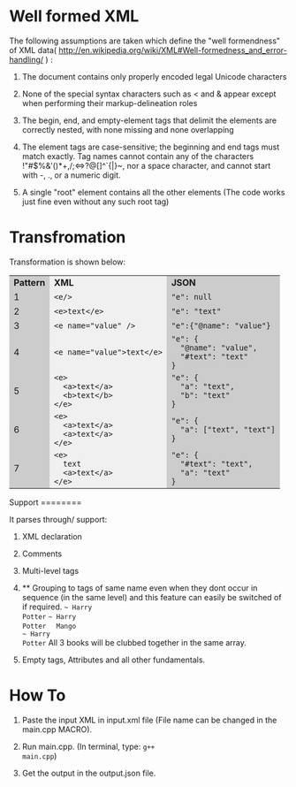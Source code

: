 Well formed XML
========

The following assumptions are taken which define the "well formendness" of XML data( http://en.wikipedia.org/wiki/XML#Well-formedness_and_error-handling/ ) :

1. The document contains only properly encoded legal Unicode characters

2. None of the special syntax characters such as < and & appear except when performing their markup-delineation roles

3. The begin, end, and empty-element tags that delimit the elements are correctly nested, with none missing and none overlapping

4. The element tags are case-sensitive; the beginning and end tags must match exactly. Tag names cannot contain any of the characters !"#$%&'()*+,/;<=>?@[\]^`{|}~, nor a space character, and cannot start with -, ., or a numeric digit.

5. A single "root" element contains all the other elements
		(The code works just fine even without any such root tag)

Transfromation
========

Transformation is shown below:

<table>
<tbody><tr>
<td bgcolor="#CCCCCC"><strong>Pattern</strong>
</td>
<td bgcolor="#f0f0f0"><strong>XML</strong>
</td>
<td bgcolor="#CCCCCC"><strong>JSON</strong>
</td>
</tr>

<tr>
<td bgcolor="#CCCCCC">1</td>
<td bgcolor="#f0f0f0">
<code>&lt;e/&gt;</code>
</td>
<td bgcolor="#CCCCCC">
<code>"e": null</code>
</td>
</tr>

<tr>
<td bgcolor="#CCCCCC">2</td>
<td bgcolor="#f0f0f0">
<code>&lt;e&gt;text&lt;/e&gt;</code>
</td>
<td bgcolor="#CCCCCC">
<code>"e": "text"</code>
</td>
</tr>

<tr>
<td bgcolor="#CCCCCC">3</td>
<td bgcolor="#f0f0f0">
<code>&lt;e name="value" /&gt;</code>
</td>
<td bgcolor="#CCCCCC">
<code>"e":{"@name": "value"}</code>
</td>
</tr>

<tr>
<td bgcolor="#CCCCCC">4</td>
<td bgcolor="#f0f0f0">
<code>&lt;e name="value"&gt;text&lt;/e&gt;</code>
</td>
<td bgcolor="#CCCCCC">
<code>"e": {
  "@name": "value",
  "#text": "text"
}</code>
</td>
</tr>

<tr>
<td bgcolor="#CCCCCC">5</td>
<td bgcolor="#f0f0f0">
<code>&lt;e&gt;
  &lt;a&gt;text&lt;/a&gt;
  &lt;b&gt;text&lt;/b&gt;
&lt;/e&gt;</code>
</td>
<td bgcolor="#CCCCCC">
<code>"e": { 
  "a": "text",
  "b": "text"
}</code>
</td>
</tr>

<tr>
<td bgcolor="#CCCCCC">6</td>
<td bgcolor="#f0f0f0">
<code>&lt;e&gt;
  &lt;a&gt;text&lt;/a&gt;
  &lt;a&gt;text&lt;/a&gt;
&lt;/e&gt;</code>
</td>
<td bgcolor="#CCCCCC">
<code>"e": {
  "a": ["text", "text"]
}</code>
</td>
</tr>

<tr>
<td bgcolor="#CCCCCC">7</td>
<td bgcolor="#f0f0f0">
<code>&lt;e&gt;
  text
  &lt;a&gt;text&lt;/a&gt;
&lt;/e&gt;</code>
</td>
<td bgcolor="#CCCCCC">
<code>"e": {
  "#text": "text",
  "a": "text"
}</code>
</td>
</tr>
</tbody></table>
Support
========

It parses through/ support:

1. XML declaration </br>
		<code><?xml version="1.0" encoding="UTF-8"?></code>

2. Comments </br>
		<code><!-- <book>Happy Potter</book> --></code>

3. Multi-level tags 

4. ** Grouping to tags of same name even when they dont occur in sequence (in the same level) and this feature can easily be switched of if required.
	<code>~	<code><book></code>Harry Potter<code></book></code></code>
	<code>~	<code><book></code>Harry Potter<code></book></code></code>
	<code>	<code><fruit></code> Mango <code></fruit></code></code>
	<code>~	<code><book></code>Harry Potter<code></book></code></code>
	All 3 books will be clubbed together in the same array.

5. Empty tags, Attributes and all other fundamentals. 

How To
========
1. Paste the input XML in input.xml file (File name can be changed in the main.cpp MACRO).

2. Run main.cpp. (In terminal, type: <code>g++ main.cpp</code>)

3. Get the output in the output.json file.